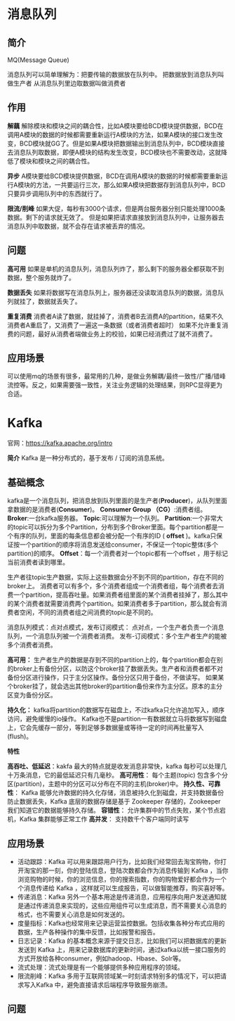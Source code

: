 # 消息队列

## 简介

MQ(Message Queue)

消息队列可以简单理解为：把要传输的数据放在队列中。
把数据放到消息队列叫做生产者
从消息队列里边取数据叫做消费者

## 作用

**解藕**
解除模块和模块之间的耦合性，比如A模块要给BCD模块提供数据，BCD在调用A模块的数据的时候都需要重新运行A模块的方法，如果A模块的接口发生改变，BCD模块就GG了。但是如果A模块把数据输出到消息队列中，BCD模块直接去消息队列取数据，即便A模块的结构发生改变，BCD模块也不需要改动，这就降低了模块和模块之间的耦合性。

**异步**
A模块要给BCD模块提供数据，BCD在调用A模块的数据的时候都需要重新运行A模块的方法，一共要运行三次，那么如果A模块把数据存到消息队列中，BCD只要异步调用队列中的东西就行了。

**限流/削峰**
如果大促，每秒有3000个请求，但是两台服务器分别只能处理1000条数据。剩下的请求就无效了。
但是如果把请求直接放到消息队列中，让服务器去消息队列中取数据，就不会存在请求被丢弃的情况。

## 问题

**高可用**
如果是单机的消息队列，消息队列炸了，那么剩下的服务器全都获取不到数据，整个服务就炸了。

**数据丢失**
如果将数据写在消息队列上，服务器还没读取消息队列的数据，消息队列就挂了，数据就丢失了。

**重复消费**
消费者A读了数据，就挂掉了，消费者B去消费A的partition，结果不久消费者A重启了，又消费了一遍这一条数据（或者消费者超时）
如果不允许重复消费的问题，最好从消费者端做业务上的校验，如果已经消费过了就不消费了。

## **应用场景**

可以使用mq的场景有很多，最常用的几种，是做业务解耦/最终一致性/广播/错峰流控等。反之，如果需要强一致性，关注业务逻辑的处理结果，则RPC显得更为合适。

# Kafka

官网：https://kafka.apache.org/intro

**简介**
Kafka 是一种分布式的，基于发布 / 订阅的消息系统。

## 基础概念

kafka是一个消息队列，把消息放到队列里面的是生产者(**Producer**)，从队列里面拿数据的是消费者(**Consumer**)。
**Consumer Group （CG）**:消费者组。
**Broker**:一台kafka服务器。
**Topic**:可以理解为一个队列。
**Partition**:一个非常大的topic可以拆分为多个Partition，分布到多个Broker里面。每个partition都是一个有序的队列，里面的每条信息都会被分配一个有序的ID ( **offset** )。kafka只保证按一个partition的顺序将消息发送给consumer，不保证一个topic整体(多个partition)的顺序。
**Offset**：每一个消费者对一个topic都有一个offset ，用于标记当前消费者读到哪里。

生产者往topic生产数据，实际上这些数据会分不到不同的partition，存在不同的broker上。
消费者可以有多个，多个消费者组成一个消费者组，每个消费者去消费一个partition，提高吞吐量。如果消费者组里面的某个消费者挂掉了，那么其中的某个消费者就需要消费两个partition。如果消费者多于partition，那么就会有消费者空闲，不同的消费者组之间消费的topic是不同的。

消息队列模式：点对点模式，发布订阅模式：
点对点，一个生产者负责一个消息队列，一个消息队列被一个消费者消费。
发布-订阅模式：多个生产者生产的能被多个消费者消费。

**高可用：**
生产者生产的数据是存到不同的partition上的，每个partition都会在别的broker上有备份分区，以防这个broker挂了数据丢失。生产者和消费者都不对备份分区进行操作，只于主分区操作。备份分区只用于备份，不做读写。
如果某个broker挂了，就会选出其他broker的partition备份来作为主分区。原本的主分区变为备份分区。

**持久化：**
kafka将partition的数据写在磁盘上，不过kafka只允许追加写入，顺序访问，避免缓慢的io操作。
Kafka也不是partition一有数据就立马将数据写到磁盘上，它会先缓存一部分，等到足够多数据量或等待一定的时间再批量写入(flush)。

**特性**

**高吞吐、低延迟**：kakfa 最大的特点就是收发消息非常快，kafka 每秒可以处理几十万条消息，它的最低延迟只有几毫秒。
**高可用性**： 每个主题(topic) 包含多个分区(partition)，主题中的分区可以分布在不同的主机(broker)中。
**持久性、可靠性**： Kafka 能够允许数据的持久化存储，消息被持久化到磁盘，并支持数据备份防止数据丢失，Kafka 底层的数据存储是基于 Zookeeper 存储的，Zookeeper 我们知道它的数据能够持久存储。
**容错性**： 允许集群中的节点失败，某个节点宕机，Kafka 集群能够正常工作
**高并发**： 支持数千个客户端同时读写



## 应用场景

- 活动跟踪：Kafka 可以用来跟踪用户行为，比如我们经常回去淘宝购物，你打开淘宝的那一刻，你的登陆信息，登陆次数都会作为消息传输到 Kafka ，当你浏览购物的时候，你的浏览信息，你的搜索指数，你的购物爱好都会作为一个个消息传递给 Kafka ，这样就可以生成报告，可以做智能推荐，购买喜好等。
- 传递消息：Kafka 另外一个基本用途是传递消息，应用程序向用户发送通知就是通过传递消息来实现的，这些应用组件可以生成消息，而不需要关心消息的格式，也不需要关心消息是如何发送的。
- 度量指标：Kafka也经常用来记录运营监控数据。包括收集各种分布式应用的数据，生产各种操作的集中反馈，比如报警和报告。
- 日志记录：Kafka 的基本概念来源于提交日志，比如我们可以把数据库的更新发送到 Kafka 上，用来记录数据库的更新时间，通过kafka以统一接口服务的方式开放给各种consumer，例如hadoop、Hbase、Solr等。
- 流式处理：流式处理是有一个能够提供多种应用程序的领域。
- 限流削峰：Kafka 多用于互联网领域某一时刻请求特别多的情况下，可以把请求写入Kafka 中，避免直接请求后端程序导致服务崩溃。

## 问题

